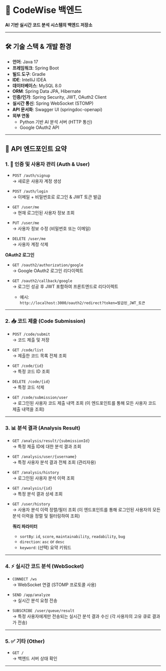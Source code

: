 # 🚀 CodeWise 백엔드

**AI 기반 실시간 코드 분석 시스템의 백엔드 저장소**

---

## 🛠️ 기술 스택 & 개발 환경

- **언어**: Java 17  
- **프레임워크**: Spring Boot  
- **빌드 도구**: Gradle  
- **IDE**: IntelliJ IDEA  
- **데이터베이스**: MySQL 8.0  
- **ORM**: Spring Data JPA, Hibernate  
- **인증/인가**: Spring Security, JWT, OAuth2 Client  
- **실시간 통신**: Spring WebSocket (STOMP)  
- **API 문서화**: Swagger UI (springdoc-openapi)  
- **외부 연동**  
  - Python 기반 AI 분석 서버 (HTTP 통신)  
  - Google OAuth2 API

---

## 📌 API 엔드포인트 요약

### 1. 🔐 인증 및 사용자 관리 (Auth & User)

- `POST /auth/signup`  
  → 새로운 사용자 계정 생성

- `POST /auth/login`  
  → 이메일 + 비밀번호로 로그인 & JWT 토큰 발급

- `GET /user/me`  
  → 현재 로그인된 사용자 정보 조회

- `PUT /user/me`  
  → 사용자 정보 수정 (비밀번호 또는 이메일)

- `DELETE /user/me`  
  → 사용자 계정 삭제

**OAuth2 로그인**

- `GET /oauth2/authorization/google`  
  → Google OAuth2 로그인 리다이렉트

- `GET /oauth2/callback/google`  
  → 로그인 성공 후 JWT 포함하여 프론트엔드로 리다이렉트  
  - 예시:  
    `http://localhost:3000/oauth2/redirect?token=발급된_JWT_토큰`

---

### 2. 📥 코드 제출 (Code Submission)

- `POST /code/submit`  
  → 코드 제출 및 저장

- `GET /code/list`  
  → 제출한 코드 목록 전체 조회

- `GET /code/{id}`  
  → 특정 코드 ID 조회

- `DELETE /code/{id}`  
  → 특정 코드 삭제

- `GET /code/submission/user`  
  → 로그인된 사용자 코드 제출 내역 조회 (이 엔드포인트를 통해 모든 사용자 코드 제출 내역을 조회)

---

### 3. 📊 분석 결과 (Analysis Result)

- `GET /analysis/result/{submissionId}`  
  → 특정 제출 ID에 대한 분석 결과 조회

- `GET /analysis/user/{username}`  
  → 특정 사용자 분석 결과 전체 조회 (관리자용)

- `GET /analysis/history`  
  → 로그인된 사용자 분석 이력 조회

- `GET /analysis/{id}`  
  → 특정 분석 결과 상세 조회

- `GET /user/history`  
  → 사용자 분석 이력 정렬/필터 조회 (이 엔드포인트를 통해 로그인된 사용자의 모든 분석 이력을 정렬 및 필터링하여 조회)

  **쿼리 파라미터**  
  - `sortBy`: `id`, `score`, `maintainability`, `readability`, `bug`  
  - `direction`: `asc` or `desc`  
  - `keyword`: (선택) 요약 키워드

---

### 4. ⚡ 실시간 코드 분석 (WebSocket)

- `CONNECT /ws`  
  → WebSocket 연결 (STOMP 프로토콜 사용)

- `SEND /app/analyze`  
  → 실시간 분석 요청 전송

- `SUBSCRIBE /user/queue/result`  
  → 특정 사용자에게만 전송되는 실시간 분석 결과 수신 (각 사용자의 고유 큐로 결과가 전송)

---

### 5. ✅ 기타 (Other)

- `GET /`  
  → 백엔드 서버 상태 확인

---
